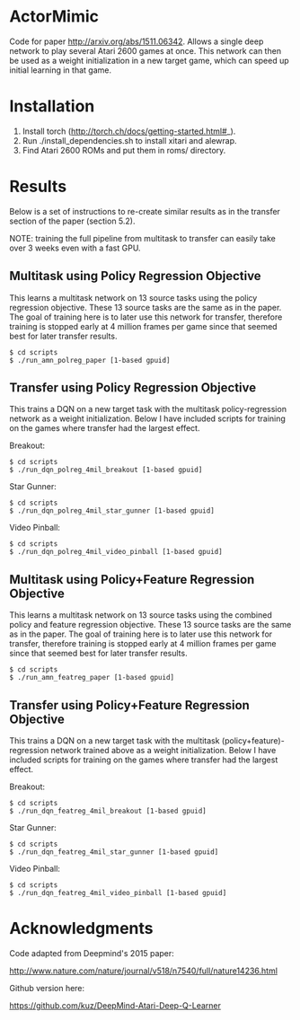 # ActorMimic
Code for paper http://arxiv.org/abs/1511.06342.
Allows a single deep network to play several Atari 2600 games at once. This network can then be used as a weight initialization in a new target game, which can speed up initial learning in that game. 

# Installation

1. Install torch (http://torch.ch/docs/getting-started.html#_).
2. Run ./install_dependencies.sh to install xitari and alewrap.
3. Find Atari 2600 ROMs and put them in roms/ directory.

# Results

Below is a set of instructions to re-create similar results as in the transfer section of the paper (section 5.2). 

NOTE: training the full pipeline from multitask to transfer can easily take over 3 weeks even with a fast GPU.

## Multitask using Policy Regression Objective
This learns a multitask network on 13 source tasks using the policy regression objective. These 13 source tasks are the same as in the paper. The goal of training here is to later use this network for transfer, therefore training is stopped early at 4 million frames per game since that seemed best for later transfer results. 

    $ cd scripts
    $ ./run_amn_polreg_paper [1-based gpuid]

## Transfer using Policy Regression Objective
This trains a DQN on a new target task with the multitask policy-regression network as a weight initialization. Below I have included scripts for training on the games where transfer had the largest effect.

Breakout:

    $ cd scripts
    $ ./run_dqn_polreg_4mil_breakout [1-based gpuid]
  
Star Gunner:

    $ cd scripts
    $ ./run_dqn_polreg_4mil_star_gunner [1-based gpuid]
  
Video Pinball:

    $ cd scripts
    $ ./run_dqn_polreg_4mil_video_pinball [1-based gpuid]
  
## Multitask using Policy+Feature Regression Objective
This learns a multitask network on 13 source tasks using the combined policy and feature regression objective. These 13 source tasks are the same as in the paper. The goal of training here is to later use this network for transfer, therefore training is stopped early at 4 million frames per game since that seemed best for later transfer results. 

    $ cd scripts
    $ ./run_amn_featreg_paper [1-based gpuid]

## Transfer using Policy+Feature Regression Objective
This trains a DQN on a new target task with the multitask (policy+feature)-regression network trained above as a weight initialization. Below I have included scripts for training on the games where transfer had the largest effect.

Breakout:

    $ cd scripts
    $ ./run_dqn_featreg_4mil_breakout [1-based gpuid]

Star Gunner:

    $ cd scripts
    $ ./run_dqn_featreg_4mil_star_gunner [1-based gpuid]
  
Video Pinball:

    $ cd scripts
    $ ./run_dqn_featreg_4mil_video_pinball [1-based gpuid]

# Acknowledgments

Code adapted from Deepmind's 2015 paper:

http://www.nature.com/nature/journal/v518/n7540/full/nature14236.html

Github version here:

https://github.com/kuz/DeepMind-Atari-Deep-Q-Learner
